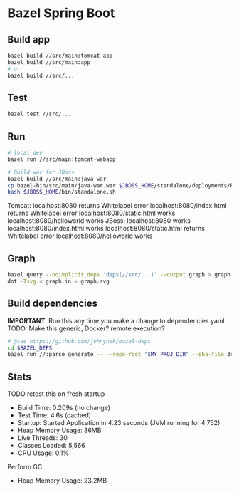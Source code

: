 # Bazel Spring Boot

## Build app
```bash
bazel build //src/main:tomcat-app
bazel build //src/main:app
# or 
bazel build //src/...
```

## Test
```bash
bazel test //src/...
```

## Run
```bash
# local dev
bazel run //src/main:tomcat-webapp

# Build war for JBoss
bazel build //src/main:java-war
cp bazel-bin/src/main/java-war.war $JBOSS_HOME/standalone/deployments/ROOT.war
bash $JBOSS_HOME/bin/standalone.sh
```
Tomcat: 
  localhost:8080 returns Whitelabel error
  localhost:8080/index.html returns Whitelabel error
  localhost:8080/static.html works
  localhost:8080/helloworld works
JBoss: 
  localhost:8080 works
  localhost:8080/index.html works
  localhost:8080/static.html returns Whitelabel error
  localhost:8080/helloworld works

## Graph
```bash
bazel query --noimplicit_deps 'deps(//src/...)' --output graph > graph.in
dot -Tsvg < graph.in > graph.svg
```

## Build dependencies
**IMPORTANT**: Run this any time you make a change to dependencies.yaml
TODO: Make this generic, Docker? remote execution?
```bash
# @see https://github.com/johnynek/bazel-deps
cd $BAZEL_DEPS
bazel run //:parse generate -- --repo-root "$MY_PROJ_DIR" --sha-file 3rdparty/workspace.bzl --deps dependencies.yaml
```

## Stats
TODO retest this on fresh startup
- Build Time: 0.209s (no change)
- Test Time: 4.6s (cached)
- Startup: Started Application in 4.23 seconds (JVM running for 4.752)
- Heap Memory Usage: 36MB
- Live Threads: 30
- Classes Loaded: 5,566
- CPU Usage: 0.1%

Perform GC
- Heap Memory Usage: 23.2MB
